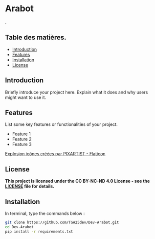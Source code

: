# Arabot

.

## Table des matières.

- [Introduction](#introduction)
- [Features](#features)
- [Installation](#installation)
- [License](#license)

## Introduction

Briefly introduce your project here. Explain what it does and why users might want to use it.

## Features

List some key features or functionalities of your project.

- Feature 1
- Feature 2
- Feature 3

<a href="https://www.flaticon.com/fr/icones-gratuites/explosion" title="explosion icônes">Explosion icônes créées par PIXARTIST - Flaticon</a>

## License

**This project is licensed under the CC BY-NC-ND 4.0 License - see the [LICENSE](LICENSE) file for details.**


## Installation

In terminal, type the commands below :

```bash
git clone https://github.com/TGA25dev/Dev-Arabot.git
cd Dev-Arabot
pip install -r requirements.txt


